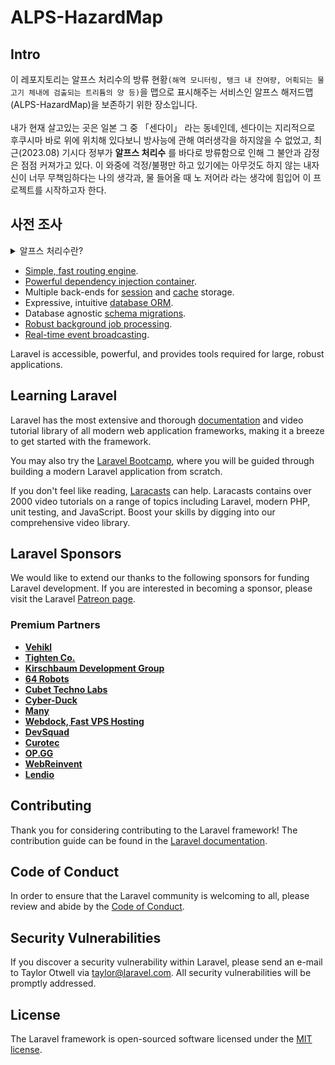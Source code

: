 # ALPS-HazardMap

## Intro
이 레포지토리는 알프스 처리수의 방류 현황`(해역 모니터링, 탱크 내 잔여량, 어획되는 물고기 체내에 검출되는 트리튬의 양 등)`을 맵으로 표시해주는 서비스인 알프스 해저드맵(ALPS-HazardMap)을 보존하기 위한 장소입니다.
<br>
<br>
내가 현재 살고있는 곳은 일본 그 중 「센다이」 라는 동네인데, 센다이는 지리적으로 후쿠시마 바로 위에 위치해 있다보니 방사능에 관해 여러생각을 하지않을 수 없었고, 최근(2023.08) 기시다 정부가 **알프스 처리수** 를 바다로 방류함으로 인해 그 불안과 감정은 점점 커져가고 있다. 이 와중에 걱정/불평만 하고 있기에는 아무것도 하지 않는 내자신이 너무 무책임하다는 나의 생각과, 물 들어올 때 노 저어라 라는 생각에 힘입어 이 프로젝트를 시작하고자 한다.

## 사전 조사

<details>
<summary>
알프스 처리수란?
</summary>
트리튬 이외의 방사성 물질이 안전에 관한 규제 기준치를 확실하게 밑돌 때까지 다핵종 제거설비 등으로 정화 처리한 물(트리튬을 제외한 공시농도비 총계 1미만)을 ‘ALPS처리수’라고 합니다.(출처 : 도쿄전력 처리수 포탈 사이트)<br>
쉽게 말해서, alps라고 불리는 여러 필터 장비를 이용해 오  
</details>






- [Simple, fast routing engine](https://laravel.com/docs/routing).
- [Powerful dependency injection container](https://laravel.com/docs/container).
- Multiple back-ends for [session](https://laravel.com/docs/session) and [cache](https://laravel.com/docs/cache) storage.
- Expressive, intuitive [database ORM](https://laravel.com/docs/eloquent).
- Database agnostic [schema migrations](https://laravel.com/docs/migrations).
- [Robust background job processing](https://laravel.com/docs/queues).
- [Real-time event broadcasting](https://laravel.com/docs/broadcasting).

Laravel is accessible, powerful, and provides tools required for large, robust applications.

## Learning Laravel

Laravel has the most extensive and thorough [documentation](https://laravel.com/docs) and video tutorial library of all modern web application frameworks, making it a breeze to get started with the framework.

You may also try the [Laravel Bootcamp](https://bootcamp.laravel.com), where you will be guided through building a modern Laravel application from scratch.

If you don't feel like reading, [Laracasts](https://laracasts.com) can help. Laracasts contains over 2000 video tutorials on a range of topics including Laravel, modern PHP, unit testing, and JavaScript. Boost your skills by digging into our comprehensive video library.

## Laravel Sponsors

We would like to extend our thanks to the following sponsors for funding Laravel development. If you are interested in becoming a sponsor, please visit the Laravel [Patreon page](https://patreon.com/taylorotwell).

### Premium Partners

- **[Vehikl](https://vehikl.com/)**
- **[Tighten Co.](https://tighten.co)**
- **[Kirschbaum Development Group](https://kirschbaumdevelopment.com)**
- **[64 Robots](https://64robots.com)**
- **[Cubet Techno Labs](https://cubettech.com)**
- **[Cyber-Duck](https://cyber-duck.co.uk)**
- **[Many](https://www.many.co.uk)**
- **[Webdock, Fast VPS Hosting](https://www.webdock.io/en)**
- **[DevSquad](https://devsquad.com)**
- **[Curotec](https://www.curotec.com/services/technologies/laravel/)**
- **[OP.GG](https://op.gg)**
- **[WebReinvent](https://webreinvent.com/?utm_source=laravel&utm_medium=github&utm_campaign=patreon-sponsors)**
- **[Lendio](https://lendio.com)**

## Contributing

Thank you for considering contributing to the Laravel framework! The contribution guide can be found in the [Laravel documentation](https://laravel.com/docs/contributions).

## Code of Conduct

In order to ensure that the Laravel community is welcoming to all, please review and abide by the [Code of Conduct](https://laravel.com/docs/contributions#code-of-conduct).

## Security Vulnerabilities

If you discover a security vulnerability within Laravel, please send an e-mail to Taylor Otwell via [taylor@laravel.com](mailto:taylor@laravel.com). All security vulnerabilities will be promptly addressed.

## License

The Laravel framework is open-sourced software licensed under the [MIT license](https://opensource.org/licenses/MIT).
